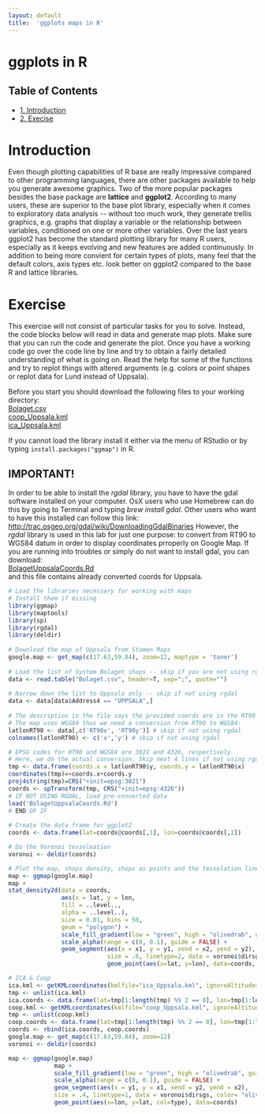 ```yaml
---
layout: default
title:  'ggplots maps in R'
---
```

# ggplots in R
<div id="table-of-contents">
<h2>Table of Contents</h2>
<div id="text-table-of-contents">
<ul>
<li><a href="#orgheadline1">1. Introduction</a></li>
<li><a href="#orgheadline2">2. Execise</a></li>
</ul>
</div>
</div>


# Introduction<a id="orgheadline1"></a>

Even though plotting capabilities of R base are really impressive compared to 
other programming languages, there are other packages available to help you generate
awesome graphics. Two of the more popular packages besides the base
package are **lattice** and **ggplot2**. According to many users, these are superior to
the base plot library, especially when it comes to exploratory data analysis --
without too much work, they generate trellis graphics, e.g. graphs that display a
variable or the relationship between variables, conditioned on one or
more other variables. Over the last years ggplot2 has become the
standard plotting library for many R users, especially as it keeps
evolving and new features are added continuously. In addition to being more
convient for certain types of plots, many feel that the default
colors, axis types etc. look better on ggplot2 compared to the base R
and lattice libraries.

# Exercise<a id="orgheadline2"></a>

This exercise will not consist of particular tasks for you to solve.
Instead, the code blocks below will read in data and generate map
plots. Make sure that you can run the code and generate the plot. Once
you have a working code go over the code line by line and try to
obtain a fairly detailed understanding of what is going on. Read the
help for some of the functions and try to replot things with altered arguments (e.g. colors or point shapes or replot data for Lund instead of Uppsala).

Before you start you should download the following files to your
working directory:  
[Bolaget.csv](../files/Bolaget.csv)  
[coop_Uppsala.kml](../files/coop_Uppsala.kml)  
[ica_Uppsala.kml](../files/ica_Uppsala.kml)  

If you cannot load the library install it either via the menu of
RStudio or by typing `install.packages("ggmap")` in R.

## IMPORTANT!
In order to be able to install the _rgdal_ library, you have to have the gdal software installed on your computer. OsX users who use Homebrew can do this 
by going to Terminal and typing _brew install gdal_. Other users who want to have this installed can follow this link: <http://trac.osgeo.org/gdal/wiki/DownloadingGdalBinaries>
However, the _rgdal_ library is used in this lab for just one purpose: to convert from RT90 to WGS84 datum in order to display coordinates prroperly on Google Map. 
If you are running into troubles or simply do not want to install gdal, you can download:  
[BolagetUppsalaCoords.Rd](../files/BolagetUppsalaCoords.Rd)  
and this file contains already converted coords for Uppsala. 

```R
# Load the libraries necessary for working with maps
# Install them if missing
library(ggmap)
library(maptools)
library(sp)
library(rgdal)
library(deldir)
    
# Download the map of Uppsala from Stamen Maps
google.map <- get_map(c(17.63,59.84), zoom=12, maptype = 'toner')
    
# Load the list of System Bolaget shops -- skip if you are not using rgdal
data <- read.table("Bolaget.csv", header=T, sep=";", quote="")
    
# Narrow down the list to Uppsala only -- skip if not using rgdal
data <- data[data$Address4 == "UPPSALA",]
		
# The description in the file says the provided coords are in the RT90 datum.
# The map uses WGS84 thus we need a conversion from RT90 to WGS84:
latlonRT90 <- data[,c('RT90x', 'RT90y')] # skip if not using rgdal
colnames(latlonRT90) <- c('x','y') # skip if not using rgdal

# EPSG codes for RT90 and WGS84 are 3021 and 4326, respectively. 
# Here, we do the actual conversion. Skip next 4 lines if not using rgdal
tmp <- data.frame(coords.x = latlonRT90$y, coords.y = latlonRT90$x)
coordinates(tmp)=~coords.x+coords.y
proj4string(tmp)=CRS("+init=epsg:3021") 
coords <- spTransform(tmp, CRS("+init=epsg:4326"))
# IF NOT USING RGDAL, load pre-converted data
load('BolagetUppsalaCoords.Rd')
# END OF IF
		
# Create the data frame for ggplot2
coords <- data.frame(lat=coords@coords[,1], lon=coords@coords[,2])

# Do the Voronoi tesseleation
voronoi <- deldir(coords)

# Plot the map, shops density, shops as points and the tesselation lines.
map <- ggmap(google.map)
map +
stat_density2d(data = coords, 
	           aes(x = lat, y = lon,
			   fill = ..level..,
			   alpha = ..level..), 
			   size = 0.01, bins = 50, 
			   geom = "polygon") + 
			   scale_fill_gradient(low = "green", high = "olivedrab", guide = FALSE) + 
			   scale_alpha(range = c(0, 0.1), guide = FALSE) +
			   geom_segment(aes(x = x1, y = y1, xend = x2, yend = y2), 
			                size = .6, linetype=2, data = voronoi$dirsgs, color= "olivedrab") +
							geom_point(aes(x=lat, y=lon), data=coords, color='olivedrab')
```  
    
```R	
# ICA & Coop
ica.kml <- getKMLcoordinates(kmlfile="ica_Uppsala.kml", ignoreAltitude=T)
tmp <- unlist(ica.kml)
ica.coords <- data.frame(lat=tmp[1:length(tmp) %% 2 == 0], lon=tmp[1:length(tmp) %% 2 == 1], type='ica')
coop.kml <- getKMLcoordinates(kmlfile="coop_Uppsala.kml", ignoreAltitude=T)
tmp <- unlist(coop.kml)
coop.coords <- data.frame(lat=tmp[1:length(tmp) %% 2 == 0], lon=tmp[1:length(tmp) %% 2 == 1], type='coop')
coords <- rbind(ica.coords, coop.coords)
google.map <- get_map(c(17.63,59.84), zoom=12)
voronoi <- deldir(coords)

map <- ggmap(google.map)
	         map +
			 scale_fill_gradient(low = "green", high = "olivedrab", guide = FALSE) + 
			 scale_alpha(range = c(0, 0.1), guide = FALSE) + 
			 geom_segment(aes(x = y1, y = x1, xend = y2, yend = x2), 
			 size = .4, linetype=1, data = voronoi$dirsgs, color= "olivedrab") + 
			 geom_point(aes(x=lon, y=lat, col=type), data=coords)
```

